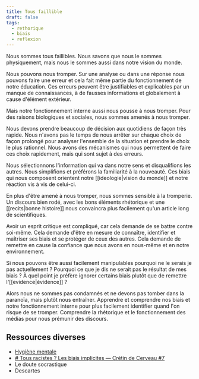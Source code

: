 ```yaml
---
title: Tous faillible
draft: false
tags:
  - rethorique
  - biais
  - reflexion
---
```


Nous sommes tous faillibles. Nous savons que nous le sommes physiquement, mais nous le sommes aussi dans notre vision du monde.

Nous pouvons nous tromper. Sur une analyse ou dans une réponse nous pouvons faire une erreur et cela fait même partie du fonctionnement de notre éducation. Ces erreurs peuvent être justifiables et explicables par un manque de connaissances, à de fausses informations et globalement à cause d'élément extérieur.

Mais notre fonctionnement interne aussi nous pousse à nous tromper. Pour des raisons biologiques et sociales, nous sommes amenés à nous tromper.

Nous devons prendre beaucoup de décision aux quotidiens de façon très rapide. Nous n'avons pas le temps de nous arrêter sur chaque choix de façon prolongé pour analyser l'ensemble de la situation et prendre le choix le plus rationnel. Nous avons des mécanismes qui nous permettent de faire ces choix rapidement, mais qui sont sujet à des erreurs.

Nous sélectionnons l'information qui va dans notre sens et disqualifions les autres. Nous simplifions et préférons la familiarité à la nouveauté. Ces biais qui nous composent orientent notre [[ideologie|vision du monde]] et notre réaction vis à vis de celui-ci.

En plus d'être amené à nous tromper, nous sommes sensible à la tromperie. Un discours bien rodé, avec les bons éléments rhétorique et une [[recits|bonne histoire]] nous convaincra plus facilement qu'un article long de scientifiques.

Avoir un esprit critique est compliqué, car cela demande de se battre contre soi-même. Cela demande d'être en mesure de connaître, identifier et maîtriser ses biais et se protéger de ceux des autres. Cela demande de remettre en cause la confiance que nous avons en nous-même et en notre environnement.

Si nous pouvons être aussi facilement manipulables pourquoi ne le serais je pas actuellement ? Pourquoi ce que je dis ne serait pas le résultat de mes biais ? À quel point je préfère ignorer certains biais plutôt que de remettre l'[[evidence|évidence]] ?

Alors nous ne sommes pas condamnés et ne devons pas tomber dans la paranoïa, mais plutôt nous entraîner. Apprendre et comprendre nos biais et notre fonctionnement interne pour plus facilement identifier quand l'on risque de se tromper. Comprendre la rhétorique et le fonctionnement des médias pour nous prémunir des discours.

## Ressources diverses

- [Hygiène mentale](https://www.youtube.com/c/Hygi%C3%A8neMentale)
- [# Tous racistes ? Les biais implicites — Crétin de Cerveau #7](https://www.youtube.com/watch?v=850Zr6dzxYU&t=333s)
- Le doute socrastique
- Descartes
